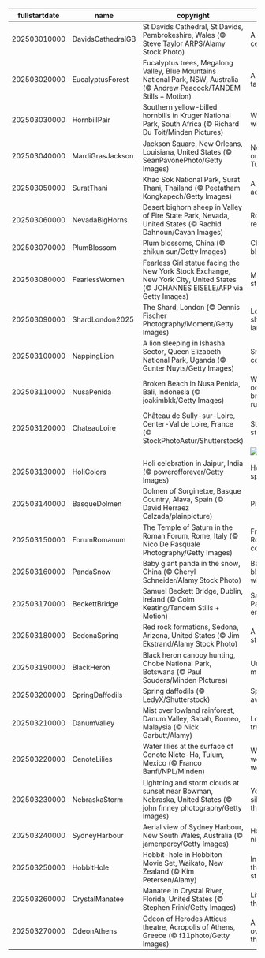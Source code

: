 |fullstartdate|name|copyright|title|image|
|--|--|--|--|--|
202503010000|DavidsCathedralGB|St Davids Cathedral, St Davids, Pembrokeshire, Wales (© Steve Taylor ARPS/Alamy Stock Photo)|A timeless celebration|![](/en-GB/2025/03/202503010000DavidsCathedralGB.jpg)|
202503020000|EucalyptusForest|Eucalyptus trees, Megalong Valley, Blue Mountains National Park, NSW, Australia (© Andrew Peacock/TANDEM Stills + Motion)|A eucalyp-tastic view|![](/en-GB/2025/03/202503020000EucalyptusForest.jpg)|
202503030000|HornbillPair|Southern yellow-billed hornbills in Kruger National Park, South Africa (© Richard Du Toit/Minden Pictures)|Wild about wildlife|![](/en-GB/2025/03/202503030000HornbillPair.jpg)|
202503040000|MardiGrasJackson|Jackson Square, New Orleans, Louisiana, United States (© SeanPavonePhoto/Getty Images)|Not your ordinary Tuesday|![](/en-GB/2025/03/202503040000MardiGrasJackson.jpg)|
202503050000|SuratThani|Khao Sok National Park, Surat Thani, Thailand (© Peetatham Kongkapech/Getty Images)|A jungle adventure|![](/en-GB/2025/03/202503050000SuratThani.jpg)|
202503060000|NevadaBigHorns|Desert bighorn sheep in Valley of Fire State Park, Nevada, United States (© Rachid Dahnoun/Cavan Images)|Rocky relationship|![](/en-GB/2025/03/202503060000NevadaBigHorns.jpg)|
202503070000|PlumBlossom|Plum blossoms, China (© zhikun sun/Getty Images)|China in bloom|![](/en-GB/2025/03/202503070000PlumBlossom.jpg)|
202503080000|FearlessWomen|Fearless Girl statue facing the New York Stock Exchange, New York City, United States (© JOHANNES EISELE/AFP via Getty Images)|Making her-story!|![](/en-GB/2025/03/202503080000FearlessWomen.jpg)|
202503090000|ShardLondon2025|The Shard, London (© Dennis Fischer Photography/Moment/Getty Images)|London's sharpest landmark|![](/en-GB/2025/03/202503090000ShardLondon2025.jpg)|
202503100000|NappingLion|A lion sleeping in Ishasha Sector, Queen Elizabeth National Park, Uganda (© Gunter Nuyts/Getty Images)|Snooze and conquer|![](/en-GB/2025/03/202503100000NappingLion.jpg)|
202503110000|NusaPenida|Broken Beach in Nusa Penida, Bali, Indonesia (© joakimbkk/Getty Images)|When the ocean breaks the rules|![](/en-GB/2025/03/202503110000NusaPenida.jpg)|
202503120000|ChateauLoire|Château de Sully-sur-Loire, Center-Val de Loire, France (© StockPhotoAstur/Shutterstock)|Standing strong|![](/en-GB/2025/03/202503120000ChateauLoire.jpg)|
||||![](/en-GB/2025/03/.jpg)|
202503130000|HoliColors|Holi celebration in Jaipur, India (© powerofforever/Getty Images)|Holi colour splash|![](/en-GB/2025/03/202503130000HoliColors.jpg)|
202503140000|BasqueDolmen|Dolmen of Sorginetxe, Basque Country, Alava, Spain (© David Herraez Calzada/plainpicture)|Pi in the sky|![](/en-GB/2025/03/202503140000BasqueDolmen.jpg)|
202503150000|ForumRomanum|The Temple of Saturn in the Roman Forum, Rome, Italy (© Nico De Pasquale Photography/Getty Images)|Friends, Romans, countrymen|![](/en-GB/2025/03/202503150000ForumRomanum.jpg)|
202503160000|PandaSnow|Baby giant panda in the snow, China (© Cheryl Schneider/Alamy Stock Photo)|Back to black...and white|![](/en-GB/2025/03/202503160000PandaSnow.jpg)|
202503170000|BeckettBridge|Samuel Beckett Bridge, Dublin, Ireland (© Colm Keating/Tandem Stills + Motion)|Saint Patrick's enchantment|![](/en-GB/2025/03/202503170000BeckettBridge.jpg)|
202503180000|SedonaSpring|Red rock formations, Sedona, Arizona, United States (© Jim Ekstrand/Alamy Stock Photo)|A vortex state of mind|![](/en-GB/2025/03/202503180000SedonaSpring.jpg)|
202503190000|BlackHeron|Black heron canopy hunting, Chobe National Park, Botswana (© Paul Souders/Minden PIctures)|Umbrella manoeuvre|![](/en-GB/2025/03/202503190000BlackHeron.jpg)|
202503200000|SpringDaffodils|Spring daffodils (© LedyX/Shutterstock)|Spring awakening|![](/en-GB/2025/03/202503200000SpringDaffodils.jpg)|
202503210000|DanumValley|Mist over lowland rainforest, Danum Valley, Sabah, Borneo, Malaysia (© Nick Garbutt/Alamy)|Long live the trees|![](/en-GB/2025/03/202503210000DanumValley.jpg)|
202503220000|CenoteLilies|Water lilies at the surface of Cenote Nicte-Ha, Tulum, Mexico (© Franco Banfi/NPL/Minden)|Wat-er wonderful world!|![](/en-GB/2025/03/202503220000CenoteLilies.jpg)|
202503230000|NebraskaStorm|Lightning and storm clouds at sunset near Bowman, Nebraska, United States (© john finney photography/Getty Images)|You can't silence thunder|![](/en-GB/2025/03/202503230000NebraskaStorm.jpg)|
202503240000|SydneyHarbour|Aerial view of Sydney Harbour, New South Wales, Australia (© jamenpercy/Getty Images)|Harbouring nice views|![](/en-GB/2025/03/202503240000SydneyHarbour.jpg)|
202503250000|HobbitHole|Hobbit-hole in Hobbiton Movie Set, Waikato, New Zealand (© Kim Petersen/Alamy)|In a hole, there was a story|![](/en-GB/2025/03/202503250000HobbitHole.jpg)|
202503260000|CrystalManatee|Manatee in Crystal River, Florida, United States (© Stephen Frink/Getty Images)|Life below the surface|![](/en-GB/2025/03/202503260000CrystalManatee.jpg)|
202503270000|OdeonAthens|Odeon of Herodes Atticus theatre, Acropolis of Athens, Greece (© f11photo/Getty Images)|A standing ovation for theatres|![](/en-GB/2025/03/202503270000OdeonAthens.jpg)|
